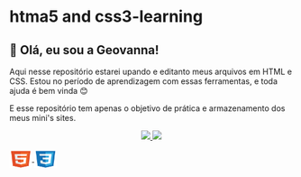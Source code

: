 # htma5 and css3-learning

## 👋 Olá, eu sou a Geovanna!

Aqui nesse repositório estarei upando e editanto meus arquivos em HTML e CSS.
Estou no período de aprendizagem com essas ferramentas, e toda ajuda é bem vinda 😊

E esse repositório tem apenas o objetivo de prática e armazenamento dos meus mini's sites.

<div align="center">
  <a href="https://github.com/Geovanna-Souza/htma5---css3-learning">
  <img height="150em" src="https://github-readme-stats.vercel.app/api?username=geovanna-souza&show_icons=false&theme=dark&include_all_commits=true&count_private=true"/>
  <img height="150em" src="https://github-readme-stats.vercel.app/api/top-langs/?username=geovanna-souza&layout=compact&langs_count=7&theme=dark"/>
</div>

</div>
<div style="display: inline_block"><br>
<img align="center" alt="HTML-logozinho" height="30" width="40" src="https://raw.githubusercontent.com/devicons/devicon/master/icons/html5/html5-original.svg">
 <img align="center" alt="CSS-logozinho" height="30" width="40" src="https://raw.githubusercontent.com/devicons/devicon/master/icons/css3/css3-original.svg">